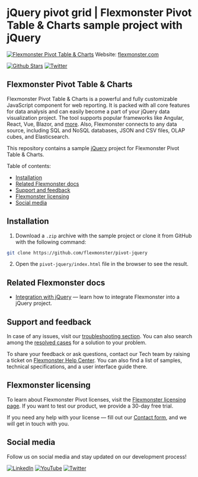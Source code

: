 # jQuery pivot grid | Flexmonster Pivot Table & Charts sample project with jQuery
[![Flexmonster Pivot Table & Charts](https://cdn.flexmonster.com/readmes/jquery.webp)](https://www.flexmonster.com?r=sample_jqry)
Website: [flexmonster.com](https://www.flexmonster.com?r=sample_jqry)

[![Github Stars](https://img.shields.io/github/stars/flexmonster?style=social)](https://github.com/flexmonster) [![Twitter](https://img.shields.io/twitter/follow/Flexmonster?style=social)](https://twitter.com/Flexmonster)
 
## Flexmonster Pivot Table & Charts

Flexmonster Pivot Table & Charts is a powerful and fully customizable JavaScript component for web reporting. It is packed with all core features for data analysis and can easily become a part of your jQuery data visualization project. The tool supports popular frameworks like Angular, React, Vue, Blazor, and [more](https://www.flexmonster.com/doc/available-tutorials-integration?r=sample_jqry). Also, Flexmonster connects to any data source, including SQL and NoSQL databases, JSON and CSV files, OLAP cubes, and Elasticsearch. 

This repository contains a sample [jQuery](https://jquery.com/) project for Flexmonster Pivot Table & Charts.

Table of contents:

* [Installation](#installation)
* [Related Flexmonster docs](#related-flexmonster-docs)
* [Support and feedback](#support-and-feedback)
* [Flexmonster licensing](#flexmonster-licensing)
* [Social media](#social-media)

## Installation

1. Download a `.zip` archive with the sample project or clone it from GitHub with the following command:

```bash
git clone https://github.com/flexmonster/pivot-jquery
```

2. Open the `pivot-jquery/index.html` file in the browser to see the result.


## Related Flexmonster docs

- [Integration with jQuery](https://www.flexmonster.com/doc/integration-with-jquery?r=sample_jqry) — learn how to integrate Flexmonster into a jQuery project.
  
## Support and feedback

In case of any issues, visit our [troubleshooting section](https://www.flexmonster.com/doc/typical-errors?r=sample_jqry). You can also search among the [resolved cases](https://www.flexmonster.com/technical-support?r=sample_jqry) for a solution to your problem.

To share your feedback or ask questions, contact our Tech team by raising a ticket on [Flexmonster Help Center](https://www.flexmonster.com/help-center?r=sample_jqry). You can also find a list of samples, technical specifications, and a user interface guide there.

## Flexmonster licensing

To learn about Flexmonster Pivot licenses, visit the [Flexmonster licensing page](https://www.flexmonster.com/pivot-table-editions-and-pricing?r=sample_jqry). 
If you want to test our product, we provide a 30-day free trial.

If you need any help with your license — fill out our [Contact form](https://www.flexmonster.com/contact-our-team?r=sample_sample_jqry), and we will get in touch with you.

## Social media

Follow us on social media and stay updated on our development process!

[![LinkedIn](https://img.shields.io/badge/LinkedIn-blue?style=for-the-badge&logo=linkedin&logoColor=white)](https://linkedin.com/company/flexmonster) [![YouTube](https://img.shields.io/badge/YouTube-red?style=for-the-badge&logo=youtube&logoColor=white)](https://youtube.com/user/FlexMonsterPivot) [![Twitter](https://img.shields.io/badge/Twitter-blue?style=for-the-badge&logo=twitter&logoColor=white)](https://twitter.com/flexmonster)
